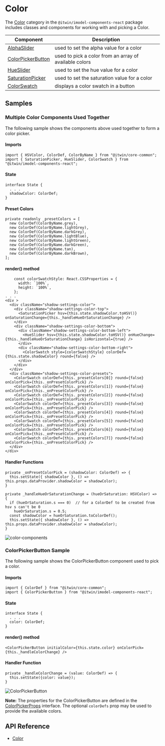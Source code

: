 # Color

The [Color]($imodel-components-react:Color) category in the `@itwin/imodel-components-react` package includes
classes and components for working with and picking a Color.

|Component|Description
|-----|-----
|[AlphaSlider]($imodel-components-react)|used to set the alpha value for a color
|[ColorPickerButton]($imodel-components-react)|used to pick a color from an array of available colors
|[HueSlider]($imodel-components-react)|used to set the hue value for a color
|[SaturationPicker]($imodel-components-react)|used to set the saturation value for a color
|[ColorSwatch]($imodel-components-react)|displays a color swatch in a button

## Samples

### Multiple Color Components Used Together

The following sample shows the components above used together to form a color picker.

#### Imports

```tsx
import { HSVColor, ColorDef, ColorByName } from "@itwin/core-common";
import { SaturationPicker, HueSlider, ColorSwatch } from "@itwin/imodel-components-react";
```

#### State

```tsx
interface State {
  . . .
  shadowColor: ColorDef;
}
```

#### Preset Colors

```tsx
private readonly _presetColors = [
  new ColorDef(ColorByName.grey),
  new ColorDef(ColorByName.lightGrey),
  new ColorDef(ColorByName.darkGrey),
  new ColorDef(ColorByName.lightBlue),
  new ColorDef(ColorByName.lightGreen),
  new ColorDef(ColorByName.darkGreen),
  new ColorDef(ColorByName.tan),
  new ColorDef(ColorByName.darkBrown),
];
```

#### render() method

```tsx
    const colorSwatchStyle: React.CSSProperties = {
      width: `100%`,
      height: `100%`,
    };
. . .
<div >
  <div className="shadow-settings-color">
    <div className="shadow-settings-color-top">
      <SaturationPicker hsv={this.state.shadowColor.toHSV()} onSaturationChange={this._handleHueOrSaturationChange} />
    </div>
    <div className="shadow-settings-color-bottom">
      <div className="shadow-settings-color-bottom-left">
        <HueSlider hsv={this.state.shadowColor.toHSV()} onHueChange={this._handleHueOrSaturationChange} isHorizontal={true} />
      </div>
      <div className="shadow-settings-color-bottom-right">
        <ColorSwatch style={colorSwatchStyle} colorDef={this.state.shadowColor} round={false} />
      </div>
    </div>
  </div>
  <div className="shadow-settings-color-presets">
    <ColorSwatch colorDef={this._presetColors[0]} round={false} onColorPick={this._onPresetColorPick} />
    <ColorSwatch colorDef={this._presetColors[1]} round={false} onColorPick={this._onPresetColorPick} />
    <ColorSwatch colorDef={this._presetColors[2]} round={false} onColorPick={this._onPresetColorPick} />
    <ColorSwatch colorDef={this._presetColors[3]} round={false} onColorPick={this._onPresetColorPick} />
    <ColorSwatch colorDef={this._presetColors[4]} round={false} onColorPick={this._onPresetColorPick} />
    <ColorSwatch colorDef={this._presetColors[5]} round={false} onColorPick={this._onPresetColorPick} />
    <ColorSwatch colorDef={this._presetColors[6]} round={false} onColorPick={this._onPresetColorPick} />
    <ColorSwatch colorDef={this._presetColors[7]} round={false} onColorPick={this._onPresetColorPick} />
  </div>
</div>
```

#### Handler Functions

```tsx
private _onPresetColorPick = (shadowColor: ColorDef) => {
  this.setState({ shadowColor }, () => this.props.dataProvider.shadowColor = shadowColor);
}

private _handleHueOrSaturationChange = (hueOrSaturation: HSVColor) => {
  if (hueOrSaturation.s === 0)  // for a ColorDef to be created from hsv s can't be 0
    hueOrSaturation.s = 0.5;
  const shadowColor = hueOrSaturation.toColorDef();
  this.setState({ shadowColor }, () => this.props.dataProvider.shadowColor = shadowColor);
}
```

![color-components](./images/color-components.png "Color Components")

### ColorPickerButton Sample

The following sample shows the ColorPickerButton component used to pick a color.

#### Imports

```tsx
import { ColorDef } from "@itwin/core-common";
import { ColorPickerButton } from "@itwin/imodel-components-react";
```

#### State

```tsx
interface State {
  . . .
  color: ColorDef;
}
```

#### render() method

```tsx
<ColorPickerButton initialColor={this.state.color} onColorPick={this._handleColorChange} />
```

#### Handler Function

```tsx
private _handleColorChange = (value: ColorDef) => {
  this.setState({color: value});
}
```

![ColorPickerButton](./images/ColorPickerButton.png "ColorPickerButton Component")

**Note:** The properties for the ColorPickerButton are defined in the [ColorPickerProps]($imodel-components-react) interface. The optional `colorDefs` prop may be used to provide the available colors.

## API Reference

- [Color]($imodel-components-react:Color)
